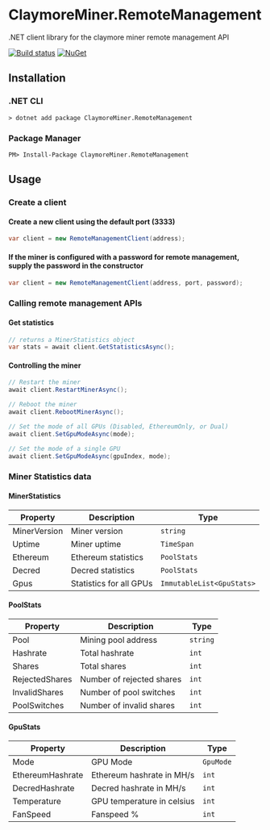 # ClaymoreMiner.RemoteManagement

.NET client library for the claymore miner remote management API

[![Build status](https://ci.appveyor.com/api/projects/status/p8kto5lramigius7/branch/master?svg=true)](https://ci.appveyor.com/project/lennykean/claymoreminer-remotemanagement)
[![NuGet](https://img.shields.io/nuget/v/ClaymoreMiner.RemoteManagement.svg)](https://www.nuget.org/packages/ClaymoreMiner.RemoteManagement)

## Installation

### .NET CLI
```shell
> dotnet add package ClaymoreMiner.RemoteManagement
```
### Package Manager
```shell
PM> Install-Package ClaymoreMiner.RemoteManagement
```

## Usage

### Create a client

#### Create a new client using the default port (3333)

```csharp
var client = new RemoteManagementClient(address);
```

#### If the miner is configured with a password for remote management, supply the password in the constructor

```csharp
var client = new RemoteManagementClient(address, port, password);
```

### Calling remote management APIs

#### Get statistics

```csharp
// returns a MinerStatistics object
var stats = await client.GetStatisticsAsync();
```

#### Controlling the miner

```csharp
// Restart the miner
await client.RestartMinerAsync();

// Reboot the miner
await client.RebootMinerAsync();

// Set the mode of all GPUs (Disabled, EthereumOnly, or Dual)
await client.SetGpuModeAsync(mode);

// Set the mode of a single GPU
await client.SetGpuModeAsync(gpuIndex, mode);
```

### Miner Statistics data

#### MinerStatistics

Property|Description|Type
---|---|---
MinerVersion|Miner version|```string```
Uptime|Miner uptime|```TimeSpan```
Ethereum|Ethereum statistics|```PoolStats```
Decred|Decred statistics|```PoolStats```
Gpus|Statistics for all GPUs|```ImmutableList<GpuStats>```

#### PoolStats

Property|Description|Type
---|---|---
Pool|Mining pool address|```string```
Hashrate|Total hashrate|```int```
Shares|Total shares|```int```
RejectedShares|Number of rejected shares|```int```
InvalidShares|Number of pool switches|```int```
PoolSwitches|Number of invalid shares|```int```

#### GpuStats

Property|Description|Type
---|---|---
Mode|GPU Mode|```GpuMode```
EthereumHashrate|Ethereum hashrate in MH/s|```int```
DecredHashrate|Decred hashrate in MH/s|```int```
Temperature|GPU temperature in celsius|```int```
FanSpeed|Fanspeed %|```int```
